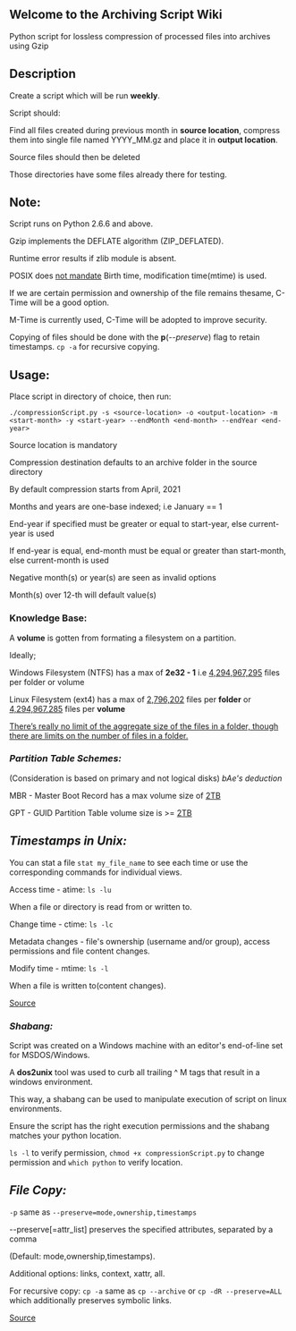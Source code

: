 ## Welcome to the Archiving Script Wiki

Python script for lossless compression of processed files into archives using Gzip

## Description
Create a script which will be run **weekly**.

Script should:

Find all files created during previous month in **source location**, compress them into single file named YYYY_MM.gz and place it in **output location**.

Source files should then be deleted

Those directories have some files already there for testing.

## Note:
Script runs on Python 2.6.6 and above.

Gzip implements the DEFLATE algorithm (ZIP_DEFLATED).

Runtime error results if zlib module is absent.

POSIX does [not mandate][1] Birth time, modification time(mtime) is used.

If we are certain permission and ownership of the file remains thesame, C-Time will be a good option.

M-Time is currently used, C-Time will be adopted to improve security.

Copying of files should be done with the **p**(*--preserve*) flag to retain timestamps. `cp -a` for recursive copying.

## Usage:
Place script in directory of choice, then run:

`./compressionScript.py -s <source-location> -o <output-location> -m <start-month> -y <start-year> --endMonth <end-month> --endYear <end-year>`

Source location is mandatory

Compression destination defaults to an archive folder in the source directory

By default compression starts from April, 2021

Months and years are one-base indexed; i.e January == 1

End-year if specified must be greater or equal to start-year, else current-year is used

If end-year is equal, end-month must be equal or greater than start-month, else current-month is used

Negative month(s) or year(s) are seen as invalid options

Month(s) over 12-th will default value(s) 

### Knowledge Base:
A **volume** is gotten from formating a filesystem on a partition.

Ideally;

Windows Filesystem (NTFS) has a max of  **2e32 - 1** i.e [4,294,967,295][2] files per folder or volume

Linux Filesystem (ext4) has a max of [2,796,202][2] files per **folder** or [4,294,967,285][2] files per **volume**

[There’s really no limit of the aggregate size of the files in a folder, though there are limits on the number of files in a folder.][2]

### *Partition Table Schemes:*

(Consideration is based on primary and not logical disks) *bAe's deduction*

MBR - Master Boot Record has a max volume size of [2TB][3]

GPT - GUID Partition Table volume size is >= [2TB][3]

## *Timestamps in Unix:*

You can stat a file `stat my_file_name` to see each time or use the corresponding commands for individual views.

Access time - atime: `ls -lu`

When a file or directory is read from or written to.

Change time - ctime: `ls -lc`

Metadata changes - file's ownership (username and/or group), access permissions and file content changes.

Modify time - mtime: `ls -l`

When a file is written to(content changes).

[Source](https://www.unixtutorial.org/atime-ctime-mtime-in-unix-filesystems/)

### *Shabang:*
Script was created on a Windows machine with an editor's end-of-line set for MSDOS/Windows. 

A **dos2unix** tool was used to curb all trailing ^ M tags that result in a windows environment. 

This way, a shabang can be used to manipulate execution of script on linux environments.

Ensure the script has the right execution permissions and the shabang matches your python location.

`ls -l` to verify permission, `chmod +x compressionScript.py` to change permission and `which python` to verify location.

## *File Copy:*

`-p` same as `--preserve=mode,ownership,timestamps`

--preserve[=attr_list] preserves the specified attributes, separated by a comma 

(Default: mode,ownership,timestamps).

Additional options: links, context, xattr, all.

For recursive copy: `cp -a` same as `cp --archive` or `cp -dR --preserve=ALL` which additionally preserves symbolic links.

[Source](https://www.computerhope.com/unix/ucp.htm)

[1]: https://askubuntu.com/questions/918300/when-is-birth-date-for-a-file-actually-used#:~:text=Birth%20time%20is%20the%20time%20when%20the%20file,inode%20change%20time%20%28ctime%29%20are%20mandated%20by%20POSIX.

[2]: https://askleo.com/is-there-a-limit-to-what-a-single-folder-or-directory-can-hold/

[3]: https://www.coursera.org/professional-certificates/google-it-support?utm_source=bg&utm_medium=sem&utm_campaign=15-GoogleCareerCert-HubPage-ROW&utm_content=15-GoogleCareerCert-HubPage-ROW&campaignid=415061745&adgroupid=1211662279754676&device=c&keyword=google%20certification%20courses&matchtype=b&network=o&devicemodel=&adpostion=&creativeid=&msclkid=dac9854696f9154950dee5d5200105e4&utm_term=google%20certification%20courses
